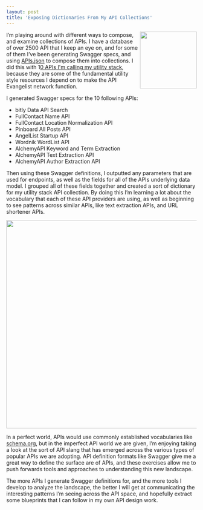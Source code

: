```yaml
---
layout: post
title: 'Exposing Dictionaries From My API Collections'
---
```

<p><img src="https://s3.amazonaws.com/kinlane-productions/bw-icons/bw-dictionary.png" alt="" width="150" align="right" /></p>
<p>I&rsquo;m playing around with different ways to compose, and examine collections of APIs. I have a database of over 2500 API that I keep an eye on, and for some of them I&rsquo;ve been generating Swagger specs, and using <a href="http://apisjson.org">APIs.json</a> to compose them into collections. I did this with 1<a href="http://apievangelist.com/2014/10/10/exploring-the-possibilities-of-being-an-api-broker/">0 APIs I'm calling my utility stack</a>, because they are some of the fundamental utility style resources I depend on to make the API Evangelist network function.</p>
<p>I generated Swagger specs for the 10 following APIs:</p>
<ul class="mainlist">
<li>bitly Data API Search</li>
<li>FullContact Name API</li>
<li>FullContact Location Normalization API</li>
<li>Pinboard All Posts API</li>
<li>AngelList Startup API</li>
<li>Wordnik WordList API</li>
<li>AlchemyAPI Keyword and Term Extraction</li>
<li>AlchemyAPI Text Extraction API</li>
<li>AlchemyAPI Author Extraction API</li>
</ul>
<p>Then using these Swagger definitions, I outputted any parameters that are used for endpoints, as well as the fields for all of the APIs underlying data model. I grouped all of these fields together and created a sort of dictionary for my utility stack API collection. By doing this I&rsquo;m learning a lot about the vocabulary that each of these API providers are using, as well as beginning to see patterns across similar APIs, like text extraction APIs, and URL shortener APIs.</p>
<p><img style="display: block; margin-left: auto; margin-right: auto;" src="https://s3.amazonaws.com/kinlane-productions/api-evangelist/utility-stack-dictionary.png" alt="" width="550" /></p>
<p>In a perfect world, APIs would use commonly established vocabularies like <a href="http://schema.org">schema.org</a>, but in the imperfect API world we are given, I&rsquo;m enjoying taking a look at the sort of API slang that has emerged across the various types of popular APIs we are adopting.  API definition formats like Swagger give me a great way to define the surface are of APIs, and these exercises allow me to push forwards tools and approaches to understanding this new landscape.</p>
<p>The more APIs I generate Swagger definitions for, and the more tools I develop to analyze the landscape, the better I will get at communicating the interesting patterns I&rsquo;m seeing across the API space, and hopefully extract some blueprints that I can follow in my own API design work.</p>